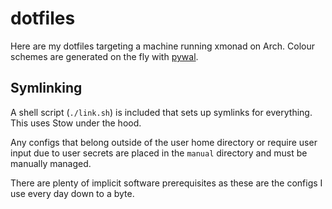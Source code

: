 # dotfiles

Here are my dotfiles targeting a machine running xmonad on Arch. Colour schemes are generated on the fly with [pywal](https://github.com/dylanaraps/pywal).

## Symlinking

A shell script (`./link.sh`) is included that sets up symlinks for everything. This uses Stow under the hood.

Any configs that belong outside of the user home directory or require user input due to user secrets are placed in the `manual` directory and must be manually managed.

There are plenty of implicit software prerequisites as these are the configs I use every day down to a byte.

